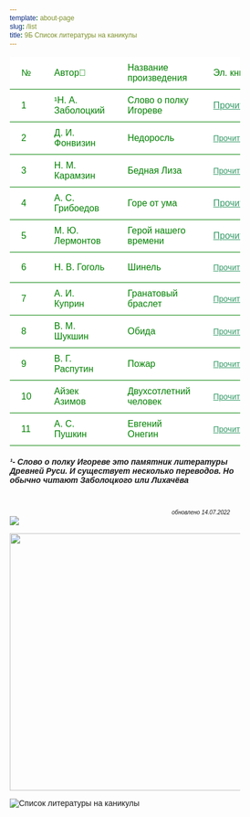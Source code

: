 ```yaml
---
template: about-page
slug: /list
title: 9Б Список литературы на каникулы
---
```

<table>
    <thead>
        <tr>
			<td>№</td>
			<td>Автор🙍</td>
			<td colspan="2">Название произведения&nbsp;</td>
			<td>Эл. книга&nbsp;</td>
			<td>Аудиокнига</td>

<td>Краткое содержание&nbsp;</td>
  </tr>
    </thead>
    <tbody>
		<tr>
			<td>1</td>
			<td>¹Н. А. Заболоцкий<br />
			</td>
			<td colspan="2">Слово о полку Игореве<br />
			</td>
			<td><a href="https://lib.9bstolingymnasium.ml/zabolockiy/web/viewer.html" target="_blank" style="color: rgb(51, 153, 102);">Прочитать</a><br />
			</td>
			<td>
<a href="https://knigavuhe.org/book/slovo-o-polku-igoreve-1/" target="_blank" style="color: rgb(51, 153, 102);">Прослушать</a>
</td>

<td><a href="https://briefly.ru/_/slovo_o_polku_igoreve/" target="_blank" style="color: rgb(51, 153, 102);">Краткое содержание</a><br />
			</td>
		</tr>
		<tr>
			<td>2</td>
			<td>Д. И. Фонвизин</td>
			<td colspan="2">Недоросль</td>
			<td><span style="font-size: 14px; color: red;"><a href="https://lib.9bstolingymnasium.ml/fonvizin/web/viewer.html" target="_blank" style="color: rgb(51, 153, 102);">Прочитать</a></span></td>
			<td><a href="https://knigavuhe.org/book/nedorosl-1/" target="_blank" style="color: rgb(51, 153, 102);">Прослушать</a></td>
<td><a href="https://briefly.ru/fonvizin/nedorosl/" target="_blank" style="color: rgb(51, 153, 102);">Краткое содержание</a><br />
			</td>
		</tr>
		<tr>
			<td>3</td>
			<td>Н. М. Карамзин</td> 
			<td colspan="2">Бедная Лиза<br class="Apple-interchange-newline" />
			</td>
			<td><span style="font-size: 14px; color: red; background-color: rgb(255, 255, 255);"><a href="https://lib.9bstolingymnasium.ml/karamzin/web/viewer.html" target="_blank" style="color: rgb(51, 153, 102);">Прочитать</a></span></td>
			<td><span style="font-size: 14px; color: red;"><a href="https://knigavuhe.org/book/bednaja-liza/" target="_blank" style="color: rgb(51, 153, 102);">Прослушать</a></span></td>
<td><a href="https://briefly.ru/karamzin/bednaja_liza/" target="_blank" style="color: rgb(51, 153, 102);">Краткое содержание</a><br /></td>
		</tr>
		<tr>
			<td>4</td>
			<td>А. С. Грибоедов</td>
			<td colspan="2">Горе от ума</td>
			<td><a href="https://lib.9bstolingymnasium.ml/griboedov/web/viewer.html" target="_blank" style="color: rgb(51, 153, 102);">Прочитать</a></td>
<td><span style="font-size: 14px; color: red;"><a href="https://knigavuhe.org/book/gore-ot-uma-1/" target="_blank" style="color: rgb(51, 153, 102);">Прослушать</a></span></td>
<td><a href="https://briefly.ru/griboedov/gore_ot_uma/" target="_blank" style="color: rgb(51, 153, 102);">Краткое содержание</a><br /></td>
	               </tr>
		<tr>
			<td>5</td>
			<td>М. Ю. Лермонтов</td>
			<td colspan="2">Герой нашего времени</td>
			<td><a href="https://lib.9bstolingymnasium.ml/lermontov/web/viewer.html" target="_blank" style="color: rgb(51, 153, 102);">Прочитать</a></td>
			<td><span style="font-size: 14px; color: red;"><a href="https://knigavuhe.org/book/gerojj-nashego-vremeni-3/" target="_blank" style="color: rgb(51, 153, 102);">Прослушать</a></span></td>
<td><a href="https://briefly.ru/lermontov/geroj_nashego_vremeni/" target="_blank" style="color: rgb(51, 153, 102);">Краткое содержание</a><br /></td>

</tr>
	<tr>
		<td>6</td>
		<td>Н. В. Гоголь</td>
		<td>Шинель</td>
		<td rowspan="1" colspan="2"><span style="font-size: 14px; color: red;"><a href="https://lib.9bstolingymnasium.ml/gogol/web/viewer.html" target="_blank" style="color: rgb(51, 153, 102);">Прочитать</a></span></td>
		<td><span style="font-size: 14px; color: red;"><a href="https://knigavuhe.org/book/shinel/" target="_blank" style="color: rgb(51, 153, 102);">Прослушать</a></span></td>

<td>
<span style="font-size: 14px; color: red;"><a href="https://briefly.ru/gogol/shinel/" target="_blank" style="color: rgb(51, 153, 102);">Краткое содержание</a></span></tr>

</tr>
	<tr>
		<td>7</td>
		<td>А. И. Куприн</td>
		<td colspan="2">Гранатовый браслет</td>
		<td><span style="font-size: 14px; color: red;"><a href="https://lib.9bstolingymnasium.ml/kuprin/web/viewer.html" target="_blank" style="color: rgb(51, 153, 102);">Прочитать</a></span></td>
		<td><span style="font-size: 14px; color: red;"><a href="https://knigavuhe.org/book/granatovyjj-braslet-4/" target="_blank" style="color: rgb(51, 153, 102);">Прослушать</a></span></td>

<td><span style="font-size: 14px; color: red;"><a href="https://briefly.ru/kuprin/braslet/" target="_blank" style="color: rgb(51, 153, 102);">Краткое содержание</a></span></td>
		</tr>
		<tr>
			<td>8</td>
			<td>В. М. Шукшин</td>
			<td colspan="2">Обида</td>
			<td><span style="font-size: 14px; color: red;"><a href="https://lib.9bstolingymnasium.ml/shykshin/web/viewer.html" target="_blank" style="color: rgb(51, 153, 102);">Прочитать</a></span></td>
			<td><span style="font-size: 14px; color: red;"><a href="https://akniga.org/shukshin-vasiliy-obida" target="_blank" style="color: rgb(51, 153, 102);">Прослушать</a></span></td>

<td><span style="font-size: 14px; color: red;"><a href="https://briefly.ru/shukshin/obida/" target="_blank" style="color: rgb(51, 153, 102);">Краткое содержание</a></span></td>
		</tr>
		<tr>
			<td>9</td>
			<td>В. Г. Распутин</td>
			<td colspan="2">Пожар</td>
			<td><span style="font-size: 14px; color: red;"><a href="https://lib.9bstolingymnasium.ml/rasputin/web/viewer.html" target="_blank" style="color: rgb(51, 153, 102);">Прочитать</a></span></td>
			<td><span style="font-size: 14px; color: red;"><a href="https://knigorai.com/books/129652" target="_blank" style="color: rgb(51, 153, 102);">Прослушать</a></span></td>

<td><span style="font-size: 14px; color: red;"><a href="https://briefly.ru/rasputin/pozhar/" target="_blank" style="color: rgb(51, 153, 102);">Краткое содержание</a></span></td>
		</tr>
		<tr>
			<td>10</td>
			<td>Айзек Азимов</td>
			<td colspan="2">Двухсотлетний человек</td>
			<td><span style="font-size: 14px;"><span style="font-size: 14px; color: red;"><a href="https://lib.9bstolingymnasium.ml/azimov/web/viewer.html" target="_blank" style="color: rgb(51, 153, 102);">Прочитать</a></span></span></td>
			<td><span style="font-size: 14px; color: red;"><a href="https://knigavuhe.org/book/dvukhsotletnijj-chelovek-1/" target="_blank" style="color: rgb(51, 153, 102);">Прослушать</a></span></td>

<td><span style="font-size: 14px; color: red;"><a href="https://wiki.briefly.ru/%D0%94%D0%B2%D1%83%D1%85%D1%81%D0%BE%D1%82%D0%BB%D0%B5%D1%82%D0%BD%D0%B8%D0%B9_%D1%87%D0%B5%D0%BB%D0%BE%D0%B2%D0%B5%D0%BA_(%D0%90%D0%B7%D0%B8%D0%BC%D0%BE%D0%B2)" target="_blank" style="color: rgb(51, 153, 102);">Краткое содержание</a></span></td>		</tr>
		<tr>
			<td>11</td>
			<td>А. С. Пушкин</td>
			<td colspan="2">Евгений Онегин</td>
			<td><span style="font-size: 14px; color: red;"><a href="https://lib.9bstolingymnasium.ml/pushkin/web/viewer.html" target="_blank" style="color: rgb(51, 153, 102);">Прочитать</a></span></td>
			<td><a href="https://knigavuhe.org/book/evgenijj-onegin-6/" target="_blank" style="color: rgb(51, 153, 102);">Прослушать</a></span></td>

<td><span style="font-size: 14px; color: red;"><a href="https://briefly.ru/pushkin/evgeny_onegin/" target="_blank" style="color: rgb(51, 153, 102);">Краткое содержание</a></span></td>
		</tr>
	</tbody>
</table>
<h5> ¹- Слово о полку Игореве это памятник литературы Древней Руси. И существует несколько переводов. Но обычно читают Заболоцкого или Лихачёва</h5>
<span style="text-align: right;">
<div style="text-align: start;">&nbsp; &nbsp; &nbsp; &nbsp; &nbsp; &nbsp; &nbsp; &nbsp; &nbsp; &nbsp; &nbsp; &nbsp; &nbsp; &nbsp; &nbsp; &nbsp; &nbsp; &nbsp; &nbsp; &nbsp; &nbsp; &nbsp; &nbsp; &nbsp; &nbsp; &nbsp; &nbsp; &nbsp; &nbsp; &nbsp; &nbsp; &nbsp; &nbsp; &nbsp; &nbsp; &nbsp; &nbsp; &nbsp; &nbsp; &nbsp; &nbsp; &nbsp; &nbsp; &nbsp; &nbsp; &nbsp; &nbsp; &nbsp; &nbsp; &nbsp; &nbsp; &nbsp; &nbsp; &nbsp; &nbsp; &nbsp; &nbsp; &nbsp; &nbsp; &nbsp; &nbsp; &nbsp; &nbsp; &nbsp; &nbsp; &nbsp; &nbsp; &nbsp; &nbsp; &nbsp; &nbsp; &nbsp; &nbsp; &nbsp; &nbsp; &nbsp; &nbsp; &nbsp; &nbsp; &nbsp; &nbsp; &nbsp; &nbsp; &nbsp; &nbsp; &nbsp; &nbsp; &nbsp; &nbsp;<span style="font-size: 10px; font-style: italic;">обновлено 14.07.2022</span></div>
</span><a href="https://lib.9bstolingymnasium.ml"><img src="/assets/lib.png"></a>

</span><a href="https://briefly.ru"><img src="/assets/1466783271.jpg" width="450" style=" left=650; right=150;"></a>

<style>
	* {
    box-sizing: border-box;
    font-family: "Avenir", "Helvetica", sans-serif;
}
table {
    border-collapse: collapse;
    text-align: left;
    width: 100%;
		color: green;
}
table tr {
    background: white;
    border-bottom: 1px solid
}
table th, table td {
    padding: 10px 20px;
}
@media(max-width: 800px) {
    table thead {
        left: -9999px;
        position: absolute;
        visibility: hidden;
    }
    table tr {
        border-bottom: 0;
        display: flex;
        flex-direction: row;
        flex-wrap: wrap;
        margin-bottom: 40px;
    }
    table td {
        border: 1px solid;
        margin: 0 -1px -1px 0;
        width: 50%;
				font-color:red;
    }
}
	</style>

![Список литературы на каникулы](https://podruzke.ru/wp-content/uploads/2021/09/0-36.jpg "Список литературы на каникулы")